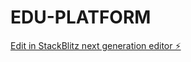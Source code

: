 # EDU-PLATFORM

[Edit in StackBlitz next generation editor ⚡️](https://stackblitz.com/~/github.com/damzy-ship/EDU-PLATFORM)
